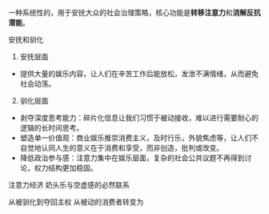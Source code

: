 一种系统性的，用于安抚大众的社会治理策略，核心功能是**转移注意力**和**消解反抗潜能**。

安抚和驯化
1. 安抚层面
- 提供大量的娱乐内容，让人们在辛苦工作后能放松，发泄不满情绪，从而避免社会动荡。
2. 驯化层面
- 剥夺深度思考能力：碎片化信息让我们习惯于被动接收，难以进行需要耐心的逻辑的长时间思考。
- 塑造单一价值观：商业娱乐推崇消费主义，及时行乐，外貌焦虑等，让人们不自觉地认同人生的意义在于消费和享受，而非创造，批判或改变。
- 降低政治参与感：注意力集中在娱乐层面，复杂的社会公共议题不再得到讨论，权力结构更加稳固。

注意力经济
奶头乐与空虚感的必然联系

从被驯化到夺回主权
从被动的消费者转变为